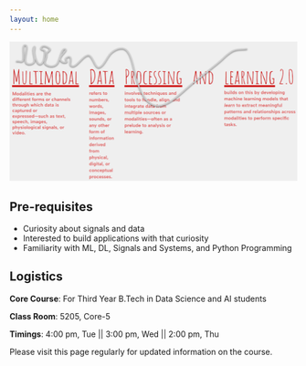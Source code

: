 ```yaml
---
layout: home
---
```

<!-- ![Alt text](./_images/computing_with_signals_2024_croped.jpg "a title") -->
![Alt text](./_images/course_banner.png "a title")


## Pre-requisites
- Curiosity about signals and data
- Interested to build applications with that curiosity
- Familiarity with ML, DL, Signals and Systems, and Python Programming

## Logistics

**Core Course**: For Third Year B.Tech in Data Science and AI students

**Class Room**: 5205, Core-5

**Timings**: 4:00 pm, Tue || 3:00 pm, Wed || 2:00 pm, Thu

Please visit this page regularly for updated information on the course.<br>
